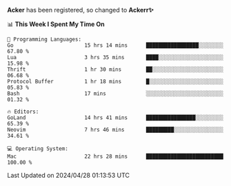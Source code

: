**Acker** has been registered, so changed to **Ackerr✨**

<!--START_SECTION:waka-->
📊 **This Week I Spent My Time On** 

```text
💬 Programming Languages: 
Go                       15 hrs 14 mins      █████████████████░░░░░░░░   67.80 % 
Lua                      3 hrs 35 mins       ████░░░░░░░░░░░░░░░░░░░░░   15.98 % 
Thrift                   1 hr 30 mins        ██░░░░░░░░░░░░░░░░░░░░░░░   06.68 % 
Protocol Buffer          1 hr 18 mins        █░░░░░░░░░░░░░░░░░░░░░░░░   05.83 % 
Bash                     17 mins             ░░░░░░░░░░░░░░░░░░░░░░░░░   01.32 % 

🔥 Editors: 
GoLand                   14 hrs 41 mins      ████████████████░░░░░░░░░   65.39 % 
Neovim                   7 hrs 46 mins       █████████░░░░░░░░░░░░░░░░   34.61 % 

💻 Operating System: 
Mac                      22 hrs 28 mins      █████████████████████████   100.00 % 
```


 Last Updated on 2024/04/28 01:13:53 UTC
<!--END_SECTION:waka-->

